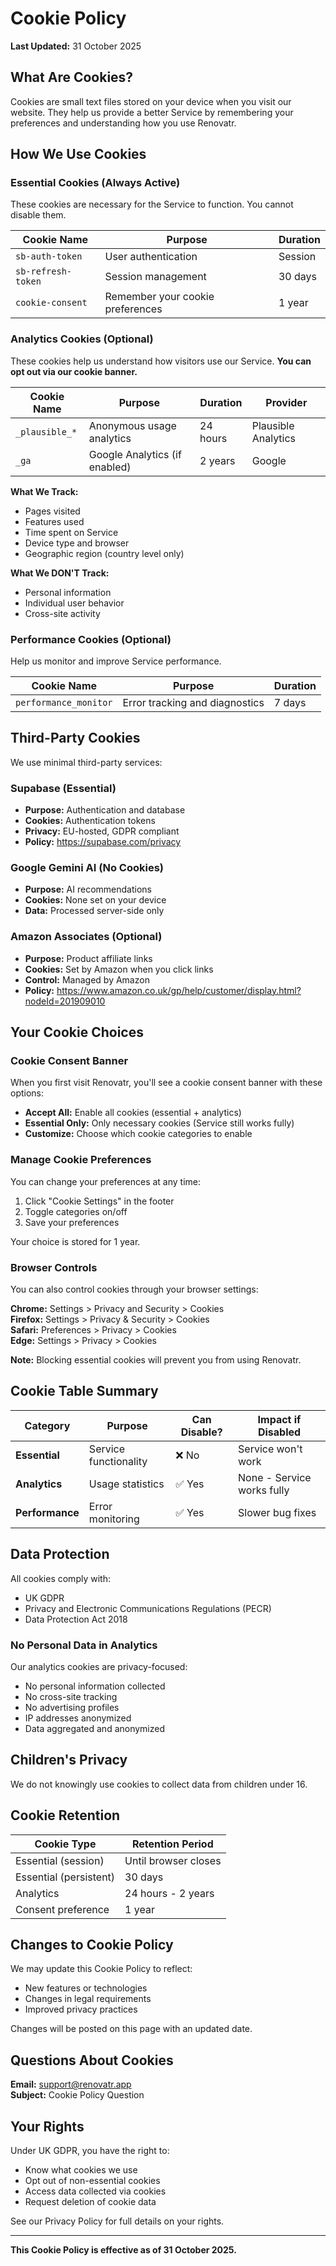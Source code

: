 # Cookie Policy

**Last Updated:** 31 October 2025

## What Are Cookies?

Cookies are small text files stored on your device when you visit our website. They help us provide a better Service by remembering your preferences and understanding how you use Renovatr.

## How We Use Cookies

### Essential Cookies (Always Active)

These cookies are necessary for the Service to function. You cannot disable them.

| Cookie Name | Purpose | Duration |
|-------------|---------|----------|
| `sb-auth-token` | User authentication | Session |
| `sb-refresh-token` | Session management | 30 days |
| `cookie-consent` | Remember your cookie preferences | 1 year |

### Analytics Cookies (Optional)

These cookies help us understand how visitors use our Service. **You can opt out via our cookie banner.**

| Cookie Name | Purpose | Duration | Provider |
|-------------|---------|----------|----------|
| `_plausible_*` | Anonymous usage analytics | 24 hours | Plausible Analytics |
| `_ga` | Google Analytics (if enabled) | 2 years | Google |

**What We Track:**
- Pages visited
- Features used
- Time spent on Service
- Device type and browser
- Geographic region (country level only)

**What We DON'T Track:**
- Personal information
- Individual user behavior
- Cross-site activity

### Performance Cookies (Optional)

Help us monitor and improve Service performance.

| Cookie Name | Purpose | Duration |
|-------------|---------|----------|
| `performance_monitor` | Error tracking and diagnostics | 7 days |

## Third-Party Cookies

We use minimal third-party services:

### Supabase (Essential)
- **Purpose:** Authentication and database
- **Cookies:** Authentication tokens
- **Privacy:** EU-hosted, GDPR compliant
- **Policy:** https://supabase.com/privacy

### Google Gemini AI (No Cookies)
- **Purpose:** AI recommendations
- **Cookies:** None set on your device
- **Data:** Processed server-side only

### Amazon Associates (Optional)
- **Purpose:** Product affiliate links
- **Cookies:** Set by Amazon when you click links
- **Control:** Managed by Amazon
- **Policy:** https://www.amazon.co.uk/gp/help/customer/display.html?nodeId=201909010

## Your Cookie Choices

### Cookie Consent Banner

When you first visit Renovatr, you'll see a cookie consent banner with these options:

- **Accept All:** Enable all cookies (essential + analytics)
- **Essential Only:** Only necessary cookies (Service still works fully)
- **Customize:** Choose which cookie categories to enable

### Manage Cookie Preferences

You can change your preferences at any time:

1. Click "Cookie Settings" in the footer
2. Toggle categories on/off
3. Save your preferences

Your choice is stored for 1 year.

### Browser Controls

You can also control cookies through your browser settings:

**Chrome:** Settings > Privacy and Security > Cookies  
**Firefox:** Settings > Privacy & Security > Cookies  
**Safari:** Preferences > Privacy > Cookies  
**Edge:** Settings > Privacy > Cookies

**Note:** Blocking essential cookies will prevent you from using Renovatr.

## Cookie Table Summary

| Category | Purpose | Can Disable? | Impact if Disabled |
|----------|---------|--------------|-------------------|
| **Essential** | Service functionality | ❌ No | Service won't work |
| **Analytics** | Usage statistics | ✅ Yes | None - Service works fully |
| **Performance** | Error monitoring | ✅ Yes | Slower bug fixes |

## Data Protection

All cookies comply with:
- UK GDPR
- Privacy and Electronic Communications Regulations (PECR)
- Data Protection Act 2018

### No Personal Data in Analytics

Our analytics cookies are privacy-focused:
- No personal information collected
- No cross-site tracking
- No advertising profiles
- IP addresses anonymized
- Data aggregated and anonymized

## Children's Privacy

We do not knowingly use cookies to collect data from children under 16.

## Cookie Retention

| Cookie Type | Retention Period |
|-------------|------------------|
| Essential (session) | Until browser closes |
| Essential (persistent) | 30 days |
| Analytics | 24 hours - 2 years |
| Consent preference | 1 year |

## Changes to Cookie Policy

We may update this Cookie Policy to reflect:
- New features or technologies
- Changes in legal requirements
- Improved privacy practices

Changes will be posted on this page with an updated date.

## Questions About Cookies

**Email:** support@renovatr.app  
**Subject:** Cookie Policy Question

## Your Rights

Under UK GDPR, you have the right to:
- Know what cookies we use
- Opt out of non-essential cookies
- Access data collected via cookies
- Request deletion of cookie data

See our Privacy Policy for full details on your rights.

---

**This Cookie Policy is effective as of 31 October 2025.**
